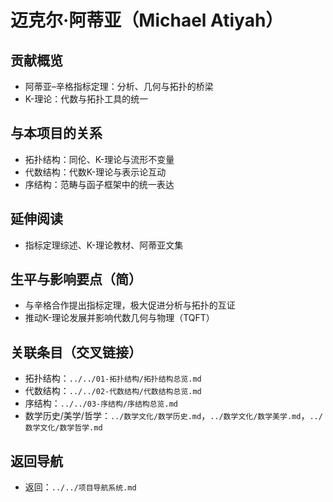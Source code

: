 # 迈克尔·阿蒂亚（Michael Atiyah）

## 贡献概览

- 阿蒂亚–辛格指标定理：分析、几何与拓扑的桥梁
- K-理论：代数与拓扑工具的统一

## 与本项目的关系

- 拓扑结构：同伦、K-理论与流形不变量
- 代数结构：代数K-理论与表示论互动
- 序结构：范畴与函子框架中的统一表达

## 延伸阅读

- 指标定理综述、K-理论教材、阿蒂亚文集

## 生平与影响要点（简）

- 与辛格合作提出指标定理，极大促进分析与拓扑的互证
- 推动K-理论发展并影响代数几何与物理（TQFT）

## 关联条目（交叉链接）

- 拓扑结构：`../../01-拓扑结构/拓扑结构总览.md`
- 代数结构：`../../02-代数结构/代数结构总览.md`
- 序结构：`../../03-序结构/序结构总览.md`
- 数学历史/美学/哲学：`../数学文化/数学历史.md`，`../数学文化/数学美学.md`，`../数学文化/数学哲学.md`

## 返回导航

- 返回：`../../项目导航系统.md`
